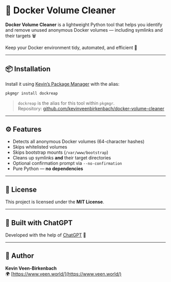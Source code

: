 # 🧹 Docker Volume Cleaner

**Docker Volume Cleaner** is a lightweight Python tool that helps you identify and remove unused anonymous Docker volumes — including symlinks and their targets 🗑️

Keep your Docker environment tidy, automated, and efficient 🚀

---

## 📦 Installation

Install it using [Kevin’s Package Manager](https://github.com/kevinveenbirkenbach/package-manager) with the alias:

```bash
pkgmgr install dockreap
```

> `dockreap` is the alias for this tool within `pkgmgr`.  
> Repository: [github.com/kevinveenbirkenbach/docker-volume-cleaner](https://github.com/kevinveenbirkenbach/docker-volume-cleaner)

---

## ⚙️ Features

- Detects all anonymous Docker volumes (64-character hashes)
- Skips whitelisted volumes
- Skips bootstrap mounts (`/var/www/bootstrap`)
- Cleans up symlinks **and** their target directories
- Optional confirmation prompt via `--no-confirmation`
- Pure Python — **no dependencies**

---

## 📜 License

This project is licensed under the **MIT License**.

---

## 🤖 Built with ChatGPT

Developed with the help of [ChatGPT]([https://chat.openai.com/share/7b177eef-b97f-4e63-b2ef-cfdc69c2337e](https://chatgpt.com/share/67f3c910-2ea0-800f-85db-71ec39a713f2)) 🤝

---

## 👤 Author

**Kevin Veen-Birkenbach**  
🌍 [https://www.veen.world/](https://www.veen.world/)
